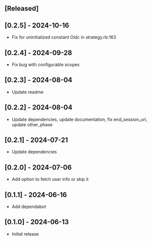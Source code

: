 ## [Released]

## [0.2.5] - 2024-10-16
- Fix for uninitialized constant Oidc in strategy.rb:163

## [0.2.4] - 2024-09-28
- Fix bug with configurable scopes

## [0.2.3] - 2024-08-04
- Update readme

## [0.2.2] - 2024-08-04
- Update dependencies, update documentation, fix end_session_uri, update other_phase

## [0.2.1] - 2024-07-21
- Update dependencies

## [0.2.0] - 2024-07-06
- Add option to fetch user info or skip it

## [0.1.1] - 2024-06-16
- Add dependabot

## [0.1.0] - 2024-06-13
- Initial release
